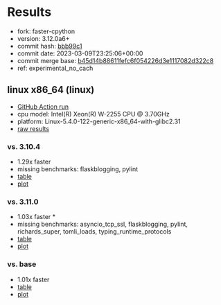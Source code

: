 # Results

- fork: faster-cpython
- version: 3.12.0a6+
- commit hash: [bbb99c1](https://github.com/faster%2dcpython/cpython/commit/bbb99c1)
- commit date: 2023-03-09T23:25:06+00:00
- commit merge base: [b45d14b88611fefc6f054226d3e1117082d322c8](https://github.com/faster%2dcpython/cpython/commit/b45d14b88611fefc6f054226d3e1117082d322c8)
- ref: experimental_no_cach

## linux x86_64 (linux)

- [GitHub Action run](https://github.com/faster-cpython/benchmarking/actions/runs/4397571304)
- cpu model: Intel(R) Xeon(R) W-2255 CPU @ 3.70GHz
- platform: Linux-5.4.0-122-generic-x86_64-with-glibc2.31
- [raw results](bm-20230309-linux-x86_64-faster%252dcpython-experimental_no_cach-3.12.0a6%2B-bbb99c1.json)

### vs. 3.10.4

- 1.29x faster
- missing benchmarks: flaskblogging, pylint
- [table](bm-20230309-linux-x86_64-faster%252dcpython-experimental_no_cach-3.12.0a6%2B-bbb99c1-vs-3.10.4.md)
- [plot](bm-20230309-linux-x86_64-faster%252dcpython-experimental_no_cach-3.12.0a6%2B-bbb99c1-vs-3.10.4.png)

### vs. 3.11.0

- 1.03x faster \*
- missing benchmarks: asyncio_tcp_ssl, flaskblogging, pylint, richards_super, tomli_loads, typing_runtime_protocols
- [table](bm-20230309-linux-x86_64-faster%252dcpython-experimental_no_cach-3.12.0a6%2B-bbb99c1-vs-3.11.0.md)
- [plot](bm-20230309-linux-x86_64-faster%252dcpython-experimental_no_cach-3.12.0a6%2B-bbb99c1-vs-3.11.0.png)

### vs. base

- 1.01x faster
- [table](bm-20230309-linux-x86_64-faster%252dcpython-experimental_no_cach-3.12.0a6%2B-bbb99c1-vs-base.md)
- [plot](bm-20230309-linux-x86_64-faster%252dcpython-experimental_no_cach-3.12.0a6%2B-bbb99c1-vs-base.png)


